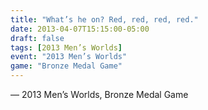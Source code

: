 ```yaml
---
title: "What’s he on? Red, red, red, red."
date: 2013-04-07T15:15:00-05:00
draft: false
tags: [2013 Men’s Worlds]
event: "2013 Men’s Worlds"
game: "Bronze Medal Game"
---
```

— 2013 Men’s Worlds, Bronze Medal Game
<!--more--> 